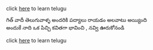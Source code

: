 click [here](http://www.learningtelugu.org) to learn telugu

గిత్ వాదీ  తెలుగువాళ్ళ  అందరికి  పద్యాలు  రాయడం  అలవాటు  అయ్యింది  
అందుకే  నాది  ఒక  పిచ్చి  కవితగా  భావించి , నవ్వి  ఊరుకోనండి 

click [here](../telugu/Telugu/Telugu-2.md) to learn telugu
